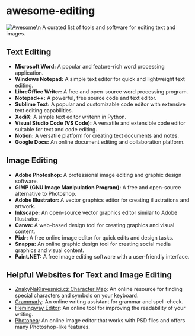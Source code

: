 # awesome-editing
[![Awesome](https://awesome.re/badge.svg)](https://awesome.re)\n
A curated list of tools and software for editing text and images.

## Text Editing

- **Microsoft Word:** A popular and feature-rich word processing application.
- **Windows Notepad:** A simple text editor for quick and lightweight text editing.
- **LibreOffice Writer:** A free and open-source word processing program.
- **Notepad++:** A powerful, free source code and text editor.
- **Sublime Text:** A popular and customizable code editor with extensive text editing capabilities.
- **XediX**: A simple text editor writenn in Python.
- **Visual Studio Code (VS Code):** A versatile and extensible code editor suitable for text and code editing.
- **Notion:** A versatile platform for creating text documents and notes.
- **Google Docs:** An online document editing and collaboration platform.

## Image Editing

- **Adobe Photoshop:** A professional image editing and graphic design software.
- **GIMP (GNU Image Manipulation Program):** A free and open-source alternative to Photoshop.
- **Adobe Illustrator:** A vector graphics editor for creating illustrations and artwork.
- **Inkscape:** An open-source vector graphics editor similar to Adobe Illustrator.
- **Canva:** A web-based design tool for creating graphics and visual content.
- **Pixlr:** A free online image editor for quick edits and design tasks.
- **Snappa:** An online graphic design tool for creating social media graphics and visual content.
- **Paint.NET:** A free image editing software with a user-friendly interface.

## Helpful Websites for Text and Image Editing

- [ZnakyNaKlavesnici.cz Character Map](https://znakynaklavesnici.cz/mapa-znaku/): An online resource for finding special characters and symbols on your keyboard.
- [Grammarly](https://www.grammarly.com/): An online writing assistant for grammar and spell-check.
- [Hemingway Editor](http://www.hemingwayapp.com/): An online tool for improving the readability of your writing.
- [Photopea](https://www.photopea.com/): An online image editor that works with PSD files and offers many Photoshop-like features.
